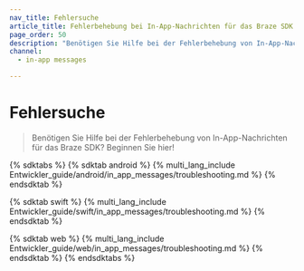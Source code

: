 ```yaml
---
nav_title: Fehlersuche
article_title: Fehlerbehebung bei In-App-Nachrichten für das Braze SDK
page_order: 50
description: "Benötigen Sie Hilfe bei der Fehlerbehebung von In-App-Nachrichten für das Braze SDK? Beginnen Sie hier!"
channel:
  - in-app messages

---
```


# Fehlersuche

> Benötigen Sie Hilfe bei der Fehlerbehebung von In-App-Nachrichten für das Braze SDK? Beginnen Sie hier!

{% sdktabs %}
{% sdktab android %}
{% multi_lang_include Entwickler_guide/android/in_app_messages/troubleshooting.md %}
{% endsdktab %}

{% sdktab swift %}
{% multi_lang_include Entwickler_guide/swift/in_app_messages/troubleshooting.md %}
{% endsdktab %}

{% sdktab web %}
{% multi_lang_include Entwickler_guide/web/in_app_messages/troubleshooting.md %}
{% endsdktab %}
{% endsdktabs %}
